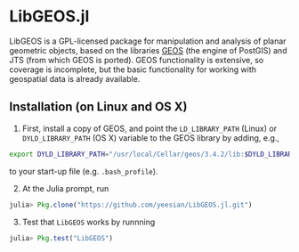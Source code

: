 LibGEOS.jl
==========
LibGEOS is a GPL-licensed package for manipulation and analysis of planar geometric objects, based on the libraries [GEOS](https://trac.osgeo.org/geos/) (the engine of PostGIS) and JTS (from which GEOS is ported). GEOS functionality is extensive, so coverage is incomplete, but the basic functionality for working with geospatial data is already available.

Installation (on Linux and OS X)
------------
1. First, install a copy of GEOS, and point the `LD_LIBRARY_PATH` (Linux) or `DYLD_LIBRARY_PATH` (OS X) variable to the GEOS library by adding, e.g.,
  ```bash
  export DYLD_LIBRARY_PATH="/usr/local/Cellar/geos/3.4.2/lib:$DYLD_LIBRARY_PATH"
  ```
to your start-up file (e.g. ``.bash_profile``).

2. At the Julia prompt, run 
  ```julia
  julia> Pkg.clone("https://github.com/yeesian/LibGEOS.jl.git")
  ```

3. Test that `LibGEOS` works by runnning
  ```julia
  julia> Pkg.test("LibGEOS")
  ```
